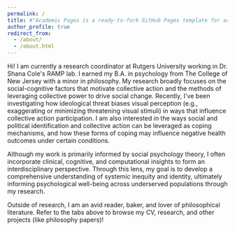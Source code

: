 ```yaml
---
permalink: /
title: #"Academic Pages is a ready-to-fork GitHub Pages template for academic personal websites"
author_profile: true
redirect_from: 
  - /about/
  - /about.html
---
```


Hi! I am currently a research coordinator at Rutgers University working in Dr. Shana Cole's RAMP lab. I earned my B.A. in psychology from The College of New Jersey with a minor in philosophy. My research broadly focuses on the social-cognitive factors that motivate collective action and the methods of leveraging collective power to drive social change. Recently, I've been investigating how ideological threat biases visual perception (e.g., exaggerating or minimizing threatening visual stimuli) in ways that influence collective action participation. I am also interested in the ways social and political identification and collective action can be leveraged as coping mechanisms, and how these forms of coping may influence negative health outcomes under certain conditions.

Although my work is primarily informed by social psychology theory, I often incorporate clinical, cognitive, and computational insights to form an interdisciplinary perspective. Through this lens, my goal is to develop a comprehensive understanding of systemic inequity and identity, ultimately informing psychological well-being across underserved populations through my research.

Outside of research, I am an avid reader, baker, and lover of philosophical literature. Refer to the tabs above to browse my CV, research, and other projects (like philosophy papers)!   
